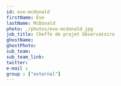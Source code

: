 ```yaml
---
id: eve-mcdonald
firstName: Ève
lastName: McDonald
photo: ./photos/eve-mcdonald.jpg
job_title: Cheffe de projet Observatoire
ghostName:
ghostPhoto:
sub_team:
sub_team_link:
twitter:
e-mail :
group : ["external"]
---
```


